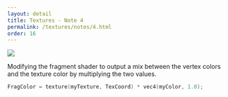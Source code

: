 ```yaml
---
layout: detail
title: Textures - Note 4
permalink: /textures/notes/4.html
order: 16
---
```


<img src="{{ site.baseurl }}/assets/textures/notes/4/1.png">

Modifying the fragment shader to output a mix between the vertex colors and the texture color by multiplying the two values. 


```c++
FragColor = texture(myTexture, TexCoord) * vec4(myColor, 1.0);
```
